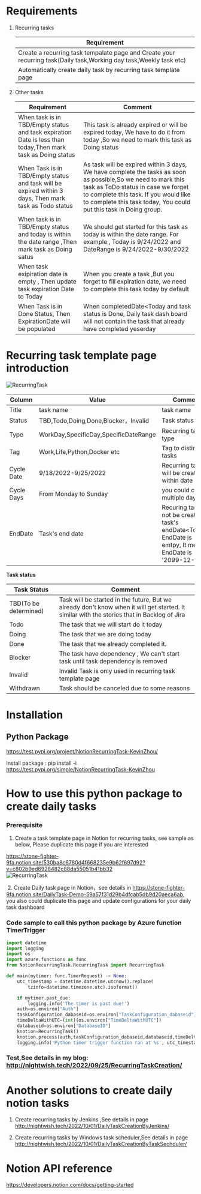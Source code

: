 # Requirements

1. Recurring tasks

   | Requirement                                                  |
   | ------------------------------------------------------------ |
   | Create a recurring task tempalate page and Create your recurring task(Daily task,Working day task,Weekly task etc) |
   | Automatically create daily task by recurring task template page |

2. Other tasks

   | Requirement                                                  | Comment                                                      |
   | ------------------------------------------------------------ | ------------------------------------------------------------ |
   | When  task is in TBD/Empty status and task expiration Date is less than today,Then mark task as Doing status | This task is already expired or will be expired today, We have to do it from today ,So we need to mark this task as Doing status |
   | When Task is in TBD/Empty status and task will be expired within 3 days, Then mark task as Todo status | As task will be expired within 3 days, We have complete the tasks as soon as possible,So we need to mark this task as ToDo status in case we forget to complete this task. If you would like to complete this task today, You could put this task in Doing group. |
   | When task is in TBD/Empty status and today is within the date range ,Then mark task as  Doing satus | We should get started for this task  as today is within the date range. For example , Today is 9/24/2022 and DateRange is 9/24/2022-9/30/2022 |
   | When task exipiration date is empty ,  Then update task expiration Date to Today | When you create a task ,But you  forget to fill  expiration date, we need to complete this task today by default |
   | When Task is in Done Status, Then ExpirationDate will be populated | When completedDate<Today and task status is Done,  Daily task dash board will  not contain the task that already have completed yeserday |

# **Recurring task template page introduction**

![RecurringTask](http://kevinbucket2020.oss-cn-hangzhou.aliyuncs.com/HexoBlog/Notion/Create%20Daily%20task%20By%20template/RecurringTask.png)

| Column     | Value                                 | Comment                                                      |
| ---------- | ------------------------------------- | ------------------------------------------------------------ |
| Title      | task name                             | task name                                                    |
| Status     | TBD,Todo,Doing,Done,Blocker，Invalid  | Task status                                                  |
| Type       | WorkDay,SpecificDay,SpecificDateRange | Recurring task type                                          |
| Tag        | Work,Life,Python,Docker etc           | Tag to distinguish  tasks                                    |
| Cycle Date | 9/18/2022-9/25/2022                   | Recurring task will be created within  date range            |
| Cycle Days | From Monday to Sunday                 | you could choose multiple days                               |
| EndDate    | Task's  end date                      | Recuring task will not be created if task's endDate<Today.If EndDate is emtpy, It means EndDate is '2099-12-31' |

 **Task status**

| Task Status           | Comment                                                      |
| --------------------- | ------------------------------------------------------------ |
| TBD(To be determined) | Task will be started in the future, But we already don't   know when it will get started. It similar with the stories that in Backlog of Jira |
| Todo                  | The task that we will start do it today                      |
| Doing                 | The task that we are doing today                             |
| Done                  | The task that we already completed it.                       |
| Blocker               | The task have dependency  , We can't start task until task dependency is removed |
| Invalid               | Invalid Task is only used in recurring task template page    |
| Withdrawn             | Task should be  canceled  due to some reasons                |

# Installation

## Python Package

https://test.pypi.org/project/NotionRecurringTask-KevinZhou/

Install package : pip install -i https://test.pypi.org/simple/NotionRecurringTask-KevinZhou



# How to use this python package to  create daily tasks

### Prerequisite

1. Create a task template page  in Notion for recurring tasks, see sample as below, Please duplicate this page if you are interested

 https://stone-fighter-9fa.notion.site/530ba8c6780d4f668235e9b62f697d92?v=c802b9ed6928482c88da55051b41bb32  
![RecurringTask](http://kevinbucket2020.oss-cn-hangzhou.aliyuncs.com/HexoBlog/Notion/Create%20Daily%20task%20By%20template/RecurringTask.png)

​	2. Create Daily task page in Notion，see details in https://stone-fighter-9fa.notion.site/DailyTask-Demo-59a57f31d29b4dfcab5db9d20aeca6ab, you also could duplicate this page and update configurations for your daily task dashboard



### Code sample to call this python package by Azure function TimerTrigger



```python
import datetime
import logging
import os
import azure.functions as func
from NotionRecurringTask.RecurringTask import RecurringTask

def main(mytimer: func.TimerRequest) -> None:
    utc_timestamp = datetime.datetime.utcnow().replace(
        tzinfo=datetime.timezone.utc).isoformat()

    if mytimer.past_due:
        logging.info('The timer is past due!')
    auth=os.environ["Auth"]
    taskConfiguration_dabaseid=os.environ["TaskConfiguration_dabaseid"]
    timeDeltaWithUTC=(int)(os.environ["TimeDeltaWithUTC"])
    databaseid=os.environ["DatabaseID"]
    knotion=RecurringTask()  
    knotion.process(auth,taskConfiguration_dabaseid,databaseid,timeDeltaWithUTC)
    logging.info('Python timer trigger function ran at %s', utc_timestamp)
```

### Test,See details in my blog: http://nightwish.tech/2022/09/25/RecurringTaskCreation/

# Another solutions to create daily notion tasks

1. Create recurring tasks by Jenkins ,See details in page http://nightwish.tech/2022/10/01/DailyTaskCreationByJenkins/

2. Create recurring tasks by Windows task scheduler,See details in page http://nightwish.tech/2022/10/01/DailyTaskCreationByTaskSechduler/

# Notion API reference

https://developers.notion.com/docs/getting-started

